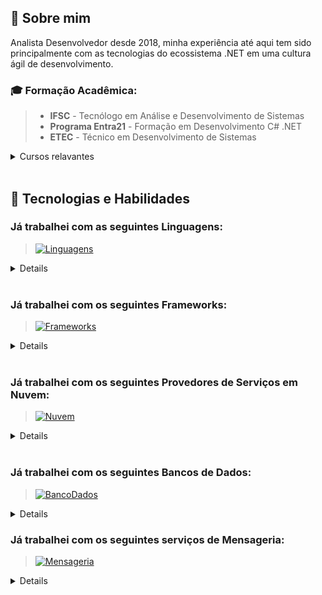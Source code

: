 ## 👋 Sobre mim

Analista Desenvolvedor desde 2018, minha experiência até aqui tem sido principalmente com as tecnologias do ecossistema .NET em uma cultura ágil de desenvolvimento.

### 🎓 Formação Acadêmica:
> - **IFSC** - Tecnólogo em Análise e Desenvolvimento de Sistemas 
> - **Programa Entra21** - Formação em Desenvolvimento C# .NET
> - **ETEC** - Técnico em Desenvolvimento de Sistemas

<details>
<summary>Cursos relavantes</summary>

> - [**desenvolvedor.io**](https://desenvolvedor.io/certificado/7dc98d94-0dde-4ba9-85d7-9bbdd29f60a5) - Formação Arquiteto de Software
> - [**alura**](https://cursos.alura.com.br/degree/certificate/0be64390-382d-4a12-a673-4a895e2a342c) - Certificação C# programiming
> - [**alura**](https://cursos.alura.com.br/user/henriqvmc99/degree-certificacao-az-900-microsoft-azure-fundamentals-v156527-156527/certificate) - Certificação AZ-900
> - [**balta.io**](https://balta.io/certificados/31e89911-a8b2-4637-bc9c-3241fd862b8f) - Modelando Domínios Ricos
> - [**refactoring.guru**](https://refactoring.guru/cert/r/OTE0NTQ) - Dive Into Refactoring
> - [**aws.training**](https://www.aws.training/Transcript/CompletionCertificateHtml?transcriptid=Tn1Ic5ZiXU2H-DSL-yLlww2) - AWS Technical Essentials Day
> - [**aws.training**](https://www.aws.training/Transcript/CompletionCertificateHtml?transcriptid=OCPxAbZenUClQKbZUM9BIQ2) - Architecting on AWS
> - [**aws.training**](https://www.aws.training/Transcript/CompletionCertificateHtml?transcriptid=8AnavsmfZkamibG3JrMlSQ2) - Developing on AWS
> - [**aws.training**](https://www.aws.training/Transcript/CompletionCertificateHtml?transcriptid=6mpcP-bRIUKMxSNjjlV9AA2) - Developing Serveless Solutions on AWS


</details>

<br>

## 🔧 Tecnologias e Habilidades

### Já trabalhei com as seguintes Linguagens:
> [![Linguagens](https://skillicons.dev/icons?i=cs,typescript,javascript,java,python)](https://skillicons.dev)

<details>

> - **C#** _(Conhecimento Avançado)_
> - **Javascript** | **Typescript** _(Conhecimento Intermediário)_
> - **Java** _(Conhecimento Iniciante)_
> - **Python** _(Conhecimento Iniciante)_

</details>

<br>

### Já trabalhei com os seguintes Frameworks:
> [![Frameworks](https://skillicons.dev/icons?i=dotnet,react)](https://skillicons.dev)

<details>

> **Backend**
> - **.NET Core** | **ASP .NET Core** | **ASP .NET MVC** _(Conhecimento Avançado)_
> - **EF Core** _(Conhecimento Avançado)_
> - **NHibernate** _(Conhecimento Intermediário)_

> **Frontend**
> - **React** _(Conhecimento Intermediário)_

</details>

<br>

### Já trabalhei com os seguintes Provedores de Serviços em Nuvem:
> [![Nuvem](https://skillicons.dev/icons?i=azure,aws)](https://skillicons.dev)

<details>

> - **Azure** _(Conhecimento Intermediário)_
> - **AWS** _(Conhecimento Intermediário)_

</details>

<br>

### Já trabalhei com os seguintes Bancos de Dados:
> [![BancoDados](https://skillicons.dev/icons?i=postgres,mongodb)](https://skillicons.dev)

<details>

> - **PostgreSQL** _(Conhecimento Intermediário)_
> - **SQL Server** _(Conhecimento Intermediário)_
> - **MongoDB** _(Conhecimento Iniciante)_

</details>

### Já trabalhei com os seguintes serviços de Mensageria:
> [![Mensageria](https://skillicons.dev/icons?i=azure,rabbitmq)](https://skillicons.dev)

<details>

> - **Azure ServiceBus** _(Conhecimento Intermediário)_
> - **RabbitMq** _(Conhecimento Intermediário)_

</details>

<br>
